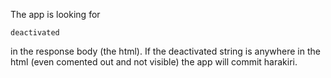 The app is looking for 
```
deactivated
``` 
in the response body (the html). If the deactivated string is anywhere in the html (even comented out and not visible) the app will commit harakiri.
